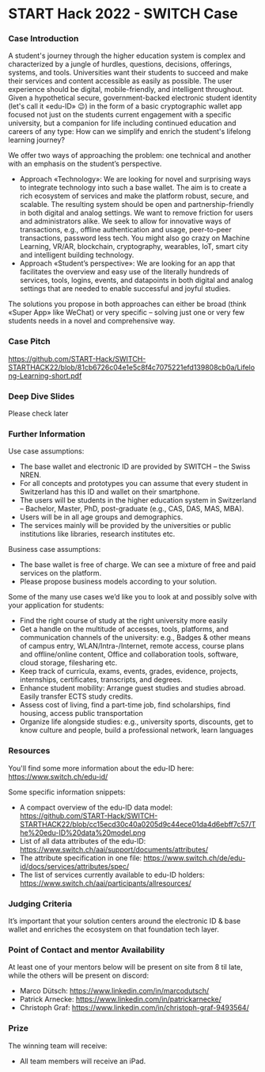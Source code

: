 # START Hack 2022 - SWITCH Case 

### Case Introduction
A student's journey through the higher education system is complex and characterized by a jungle of hurdles, questions, decisions, offerings, systems, and tools. Universities want their students to succeed and make their services and content accessible as easily as possible. The user experience should be digital, mobile-friendly, and intelligent throughout. Given a hypothetical secure, government-backed electronic student identity (let's call it «edu-ID» 😉) in the form of a basic cryptographic wallet app focused not just on the students current engagement with a specific university, but a companion for life including continued education and careers of any type: How can we simplify and enrich the student's lifelong learning journey? 

We offer two ways of approaching the problem: one technical and another with an emphasis on the student’s perspective. 
- Approach «Technology»: We are looking for novel and surprising ways to integrate technology into such a base wallet. The aim is to create a rich ecosystem of services and make the platform robust, secure, and scalable. The resulting system should be open and partnership-friendly in both digital and analog settings. We want to remove friction for users and administrators alike. We seek to allow for innovative ways of transactions, e.g., offline authentication and usage, peer-to-peer transactions, password less tech. You might also go crazy on Machine Learning, VR/AR, blockchain, cryptography, wearables, IoT, smart city and intelligent building technology. 
- Approach «Student’s perspective»: We are looking for an app that facilitates the overview and easy use of the literally hundreds of services, tools, logins, events, and datapoints in both digital and analog settings that are needed to enable successful and joyful studies. 

The solutions you propose in both approaches can either be broad (think «Super App» like WeChat) or very specific – solving just one or very few students needs in a novel and comprehensive way. 

### Case Pitch
https://github.com/START-Hack/SWITCH-STARTHACK22/blob/81cb6726c04e1e5c8f4c7075221efd139808cb0a/Lifelong-Learning-short.pdf

### Deep Dive Slides
Please check later

### Further Information
Use case assumptions:
- The base wallet and electronic ID are provided by SWITCH – the Swiss NREN.  
- For all concepts and prototypes you can assume that every student in Switzerland has this ID and wallet on their smartphone. 
- The users will be students in the higher education system in Switzerland – Bachelor, Master, PhD, post-graduate (e.g., CAS, DAS, MAS, MBA).  
- Users will be in all age groups and demographics. 
- The services mainly will be provided by the universities or public institutions like libraries, research institutes etc. 

Business case assumptions:  
- The base wallet is free of charge. We can see a mixture of free and paid services on the platform. 
- Please propose business models according to your solution.  

Some of the many use cases we’d like you to look at and possibly solve with your application for students: 
- Find the right course of study at the right university more easily 
- Get a handle on the multitude of accesses, tools, platforms, and communication channels of the university: e.g., Badges & other means of campus entry, WLAN/Intra-/Internet, remote access, course plans and offline/online content, Office and collaboration tools, software, cloud storage, filesharing etc.  
- Keep track of curricula, exams, events, grades, evidence, projects, internships, certificates, transcripts, and degrees. 
- Enhance student mobility: Arrange guest studies and studies abroad. Easily transfer ECTS study credits.   
- Assess cost of living, find a part-time job, find scholarships, find housing, access public transportation  
- Organize life alongside studies: e.g., university sports, discounts, get to know culture and people, build a professional network, learn languages 

### Resources
You'll find some more information about the edu-ID here: https://www.switch.ch/edu-id/

Some specific information snippets:
- A compact overview of the edu-ID data model: https://github.com/START-Hack/SWITCH-STARTHACK22/blob/cc15ecd30c40a0205d9c44ece01da4d6ebff7c57/The%20edu-ID%20data%20model.png
- List of all data attributes of the edu-ID: https://www.switch.ch/aai/support/documents/attributes/
- The attribute specification in one file: https://www.switch.ch/de/edu-id/docs/services/attributes/spec/
- The list of services currently available to edu-ID holders: https://www.switch.ch/aai/participants/allresources/

### Judging Criteria
It’s important that your solution centers around the electronic ID & base wallet and enriches the ecosystem on that foundation tech layer. 

### Point of Contact and mentor Availability
At least one of your mentors below will be present on site from 8 til late, while the others will be present on discord: 
- Marco Dütsch: https://www.linkedin.com/in/marcodutsch/
- Patrick Arnecke: https://www.linkedin.com/in/patrickarnecke/
- Christoph Graf: https://www.linkedin.com/in/christoph-graf-9493564/

### Prize
The winning team will receive: 
- All team members will receive an iPad. 
